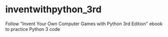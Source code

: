 # inventwithpython_3rd
Follow "Invent Your Own  Computer Games  with Python  3rd Edition" ebook to practice Python 3 code 
